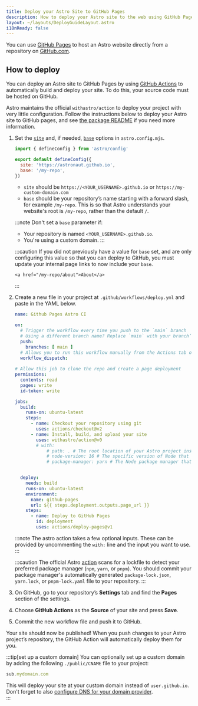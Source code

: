 ```yaml
---
title: Deploy your Astro Site to GitHub Pages
description: How to deploy your Astro site to the web using GitHub Pages.
layout: ~/layouts/DeployGuideLayout.astro
i18nReady: false
---
```


You can use [GitHub Pages](https://pages.github.com/) to host an Astro website directly from a repository on [GitHub.com](https://github.com/).

## How to deploy

You can deploy an Astro site to GitHub Pages by using [GitHub Actions](https://github.com/features/actions) to automatically build and deploy your site. To do this, your source code must be hosted on GitHub.

Astro maintains the official `withastro/action` to deploy your project with very little configuration. Follow the instructions below to deploy your Astro site to GitHub pages, and see [the package README](https://github.com/withastro/action) if you need more information.

1. Set the [`site`](/en/reference/configuration-reference/#site) and, if needed, [`base`](/en/reference/configuration-reference/#base) options in `astro.config.mjs`.
    
    ```js title="astro.config.mjs" ins={4-5}
    import { defineConfig } from 'astro/config'

    export default defineConfig({
      site: 'https://astronaut.github.io',
      base: '/my-repo',
    })
    ```
    - `site` should be `https://<YOUR_USERNAME>.github.io` or `https://my-custom-domain.com`
    - `base` should be your repository’s name starting with a forward slash, for example `/my-repo`. This is so that Astro understands your website's root is `/my-repo`, rather than the default `/`.
    
    :::note
      Don't set a `base` parameter if:

    - Your repository is named `<YOUR_USERNAME>.github.io`.
    - You're using a custom domain.
    :::

    :::caution
        If you did not previously have a value for `base` set, and are only configuring this value so that you can deploy to GitHub, you must update your internal page links to now include your `base`.

    ```astro
    <a href="/my-repo/about">About</a>
    ```
    :::

2. Create a new file in your project at `.github/workflows/deploy.yml` and paste in the YAML below.

    ```yaml title="deploy.yml"
    name: Github Pages Astro CI

    on:
      # Trigger the workflow every time you push to the `main` branch
      # Using a different branch name? Replace `main` with your branch’s name
      push:
        branches: [ main ]
      # Allows you to run this workflow manually from the Actions tab on GitHub.
      workflow_dispatch:
      
    # Allow this job to clone the repo and create a page deployment
    permissions:
      contents: read
      pages: write
      id-token: write

    jobs:
      build:
        runs-on: ubuntu-latest
        steps:
          - name: Checkout your repository using git
            uses: actions/checkout@v2          
          - name: Install, build, and upload your site
            uses: withastro/action@v0
            # with:
                # path: . # The root location of your Astro project inside the repository. (optional)
                # node-version: 16 # The specific version of Node that should be used to build your site. Defaults to 16. (optional)
                # package-manager: yarn # The Node package manager that should be used to install dependencies and build your site. Automatically detected based on your lockfile. (optional)


      deploy:
        needs: build
        runs-on: ubuntu-latest
        environment:
          name: github-pages
          url: ${{ steps.deployment.outputs.page_url }}
        steps:
          - name: Deploy to GitHub Pages
            id: deployment
            uses: actions/deploy-pages@v1
    ```

    :::note
    The astro action takes a few optional inputs. These can be provided by uncommenting the `with:` line and the input you want to use.
    :::
    
    :::caution
    The official Astro [action](https://github.com/withastro/action) scans for a lockfile to detect your preferred package manager (`npm`, `yarn`, or `pnpm`). You should commit your package manager's automatically generated `package-lock.json`, `yarn.lock`, or `pnpm-lock.yaml` file to your repository.
    :::

3. On GitHub, go to your repository’s **Settings** tab and find the **Pages** section of the settings.

4. Choose **GitHub Actions** as the **Source** of your site and press **Save**.  

5. Commit the new workflow file and push it to GitHub.  

  
Your site should now be published! When you push changes to your Astro project’s repository, the GitHub Action will automatically deploy them for you.

:::tip[set up a custom domain]
You can optionally set up a custom domain by adding the following `./public/CNAME` file to your project: 

```js title="public/CNAME"
sub.mydomain.com
```

This will deploy your site at your custom domain instead of `user.github.io`. Don't forget to also [configure DNS for your domain provider](https://docs.github.com/en/pages/configuring-a-custom-domain-for-your-github-pages-site/managing-a-custom-domain-for-your-github-pages-site#configuring-a-subdomain).   
:::
